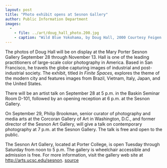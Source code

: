 ```yaml
---
layout: post
title: "Photo exhibit opens at Sesnon Gallery"
author: Public Information Department
images:
  -
    - file: ../art/doug_hall_photo.200.jpg
    - caption: "Wild Blue Yokohama, by Doug Hall, 2000 Courtesy Feigen Contemporary, New York"
---
```


The photos of Doug Hall will be on display at the Mary Porter Sesnon Gallery September 28 through November 13. Hall is one of the leading practitioners of large-scale color photography in America. Based in San Francisco, he travels the globe capturing images of industrial and post-industrial society. The exhibit, titled _In Finite Spaces,_ explores the theme of the modern city and features images from Brazil, Vietnam, Italy, Japan, and the United States.

There will be an artist talk on September 28 at 5 p.m. in the Baskin Seminar Room D-101, followed by an opening reception at 6 p.m. at the Sesnon Gallery.

On September 29, Philip Brookman, senior curator of photography and media arts at the Corcoran Gallery of Art in Washington, D.C., and former director of the Sesnon Art Gallery, will give a talk on contemporary photography at 7 p.m. at the Sesnon Gallery. The talk is free and open to the public.  
  
The Sesnon Art Gallery, located at Porter College, is open Tuesday through Saturday from noon to 5 p.m. The gallery is wheelchair accessible and admission is free. For more information, visit the gallery web site at <http://arts.ucsc.edu/sesnon>.
[source](http://www1.ucsc.edu/currents/04-05/09-20/brief-sesnon.asp "Permalink to brief-sesnon")
